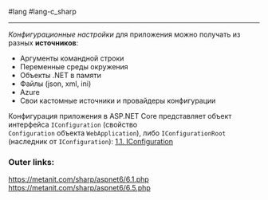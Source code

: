 #lang #lang-c_sharp 

---
*Конфигурационные настройки* для приложения можно получать из разных **источников**:
- Аргументы командной строки
- Переменные среды окружения
- Объекты .NET в памяти
- Файлы (json, xml, ini)
- Azure
- Свои кастомные источники и провайдеры конфигурации

Конфигурация приложения в ASP.NET Core представляет объект интерфейса `IConfiguration` (свойство `Configuration` объекта `WebApplication`),
либо `IConfigurationRoot` (наследник от `IConfiguration`):
[1.1. IConfiguration](1.%20Languages/C-sharp/_%20ASP.NET/ASP.NET%20Core/5.%20Конфигурация/1.1.%20IConfiguration.md)

### Outer links:
https://metanit.com/sharp/aspnet6/6.1.php
https://metanit.com/sharp/aspnet6/6.5.php